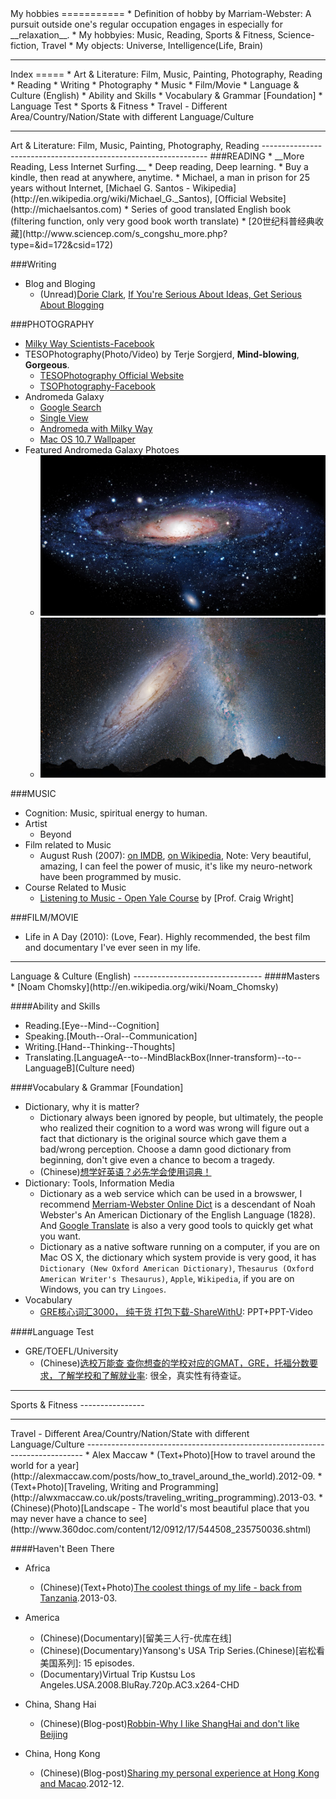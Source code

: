 <html>
<head><title>Hobby</title></head>
<body>
My hobbies
===========
* Definition of hobby by Marriam-Webster: A pursuit outside one's regular occupation engages in especially for __relaxation__.
* My hobbyies: Music, Reading, Sports & Fitness, Science-fiction, Travel
* My objects: Universe, Intelligence(Life, Brain)


<hr>
Index
=====
* Art & Literature: Film, Music, Painting, Photography, Reading
  * Reading
  * Writing
  * Photography
  * Music
  * Film/Movie
* Language & Culture (English)
  * Ability and Skills
  * Vocabulary & Grammar [Foundation]
  * Language Test
* Sports & Fitness
* Travel - Different Area/Country/Nation/State with different Language/Culture

<hr>
Art & Literature: Film, Music, Painting, Photography, Reading
----------------------------------------------------------------
###READING
* __More Reading, Less Internet Surfing.__
  * Deep reading, Deep learning.
  * Buy a kindle, then read at anywhere, anytime.
  * Michael, a man in prison for 25 years without Internet, [Michael G. Santos - Wikipedia](http://en.wikipedia.org/wiki/Michael_G._Santos), [Official Website](http://michaelsantos.com)
* Series of good translated English book (filtering function, only very good book worth translate)
  * [20世纪科普经典收藏](http://www.sciencep.com/s_congshu_more.php?type=&id=172&csid=172)

###Writing
* Blog and Bloging
  * (Unread)[Dorie Clark](http://www.dorieclark.com/), [If You're Serious About Ideas, Get Serious About Blogging](http://blogs.hbr.org/cs/2012/12/if_youre_serious_about_ideas_g.html)

###PHOTOGRAPHY
* [Milky Way Scientists-Facebook](http://www.facebook.com/Milkway.Nasa.115943216485228220871)
* TESOPhotography(Photo/Video) by Terje Sorgjerd, __Mind-blowing__, __Gorgeous__.
  * [TESOPhotography Official Website](http://tesophotography.com)
  * [TSOPhotography-Facebook](http://www.facebook.com/TSOPhotography)
* Andromeda Galaxy
  * [Google Search](https://www.google.com/search?q=andromeda+galaxy&hl=en&newwindow=1&tbm=isch&tbo=u&source=univ&sa=X&ei=NXRiUcmEI7G5iAeigIGgCQ&sqi=2&ved=0CDsQsAQ&biw=1050&bih=566)
  * [Single View](http://www.wallchan.com/images/sandbox/53850-andromeda-galaxy.jpg)
  * [Andromeda with Milky Way](http://www.nasa.gov/images/content/654242main_p1220b3k.jpg)
  * [Mac OS 10.7 Wallpaper](http://www.wallsforpc.com/wp-content/uploads/2012/10/Andromeda-Galaxy.jpg)
* Featured Andromeda Galaxy Photoes
  * ![Andromeda Galaxy Clean Looking](./files/images/andromeda-clean-looking.jpg "Andromeda Galaxy Clean Looking")
  * ![Andromeda Galaxy and Milky Way from Earth](./files/images/andromeda-galaxy-and-milky-way-from-earth.jpg "Andromeda Galaxy and Milky Way from Earth")


###MUSIC
* Cognition: Music, spiritual energy to human.
* Artist
  * Beyond
* Film related to Music
  * August Rush (2007): [on IMDB](http://www.imdb.com/title/tt0426931/), [on Wikipedia](http://en.wikipedia.org/wiki/August_Rush), Note: Very beautiful, amazing, I can feel the power of music, it's like my neuro-network have been programmed by music.
* Course Related to Music
  * [Listening to Music - Open Yale Course](http://oyc.yale.edu/music/musi-112) by [Prof. Craig Wright]

###FILM/MOVIE
* Life in A Day (2010): (Love, Fear). Highly recommended, the best film and documentary I've ever seen in my life.


<hr>
Language & Culture (English)
--------------------------------
####Masters
* [Noam Chomsky](http://en.wikipedia.org/wiki/Noam_Chomsky)

####Ability and Skills
* Reading.[Eye--Mind--Cognition]
* Speaking.[Mouth--Oral--Communication]
* Writing.[Hand--Thinking--Thoughts]
* Translating.[LanguageA--to--MindBlackBox(Inner-transform)--to--LanguageB](Culture need)

####Vocabulary & Grammar [Foundation]
* Dictionary, why it is matter?
  * Dictionary always been ignored by people, but ultimately, the people who realized their cognition to a word was wrong will figure out a fact that dictionary is the original source which gave them a bad/wrong perception. Choose a damn good dictionary from beginning, don't give even a chance to becom a tragedy.   
  * (Chinese)[想学好英语？必先学会使用词典！](http://page.renren.com/601010496/note/899133279)
* Dictionary: Tools, Information Media 
  * Dictionary as a web service which can be used in a browswer, I recommend [Merriam-Webster Online Dict](http://www.merriam-webster.com/) is a descendant of Noah Webster's An American Dictionary of the English Language (1828). And [Google Translate](http://translate.google.com/) is also a very good tools to quickly get what you want.
  * Dictionary as a native software running on a computer, if you are on Mac OS X, the dictionary which system provide is very good, it has `Dictionary (New Oxford American Dictionary)`, `Thesaurus (Oxford American Writer's Thesaurus)`, `Apple`, `Wikipedia`, if you are on Windows, you can try `Lingoes`.
* Vocabulary
  * [GRE核心词汇3000， 纯干货 打包下载-ShareWithU](http://www.sharewithu.com/thread-471738-1-1.html): PPT+PPT-Video

####Language Test
* GRE/TOEFL/University
  * (Chinese)[选校万能查 查你想查的学校对应的GMAT，GRE，托福分数要求，了解学校和了解就业率](http://page.renren.com/601374366/note/899171844): 很全，真实性有待查证。



<hr>
Sports & Fitness
----------------



<hr>
Travel - Different Area/Country/Nation/State with different Language/Culture
-----------------------------------------------------------------------------
* Alex Maccaw
  * (Text+Photo)[How to travel around the world for a year](http://alexmaccaw.com/posts/how_to_travel_around_the_world).2012-09.
  * (Text+Photo)[Traveling, Writing and Programming](http://alwxmaccaw.co.uk/posts/traveling_writing_programming).2013-03.
* (Chinese)(Photo)[Landscape - The world's most beautiful place that you may never have a chance to see](http://www.360doc.com/content/12/0912/17/544508_235750036.shtml)

####Haven't Been There
* Africa
  * (Chinese)(Text+Photo)[The coolest things of my life - back from Tanzania](http://blog.renren.com/share/269071291/15449298105).2013-03.
* America
  * (Chinese)(Documentary)[留美三人行-优库在线]
  * (Chinese)(Documentary)Yansong's USA Trip Series.(Chinese)[岩松看美国系列]: 15 episodes.
  * (Documentary)Virtual Trip Kustsu Los Angeles.USA.2008.BluRay.720p.AC3.x264-CHD

* China, Shang Hai
  * (Chinese)(Blog-post)[Robbin-Why I like ShangHai and don't like Beijing](http://www.robbinfan.com/blog/31/why-love-shanghai)
* China, Hong Kong
  * (Chinese)(Blog-post)[Sharing my personal experience at Hong Kong and Macao](http://blog.hetaoos.com/archives/108).2012-12.


</body>
</html>
